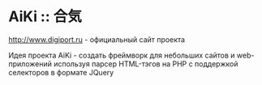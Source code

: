 # AiKi :: 合気

<a href="http://wwww.digiport.ru" target="_blank">http://www.digiport.ru</a> - официальный сайт проекта
<p>
Идея проекта AiKi - создать фреймворк для небольших сайтов и web-приложений 
используя парсер HTML-тэгов на PHP с поддержкой селекторов в формате JQuery
</p>
